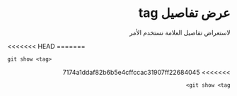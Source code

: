 <div dir="rtl">

# عرض تفاصيل tag

لاستعراض تفاصيل العلامة نستخدم الأمر

<div dir="ltr">
<<<<<<< HEAD
=======

`git show <tag>`
</div>
>>>>>>> 7174a1ddaf82b6b5e4cffccac31907ff22684045

`git show <tag>`
</div>
 </div>

